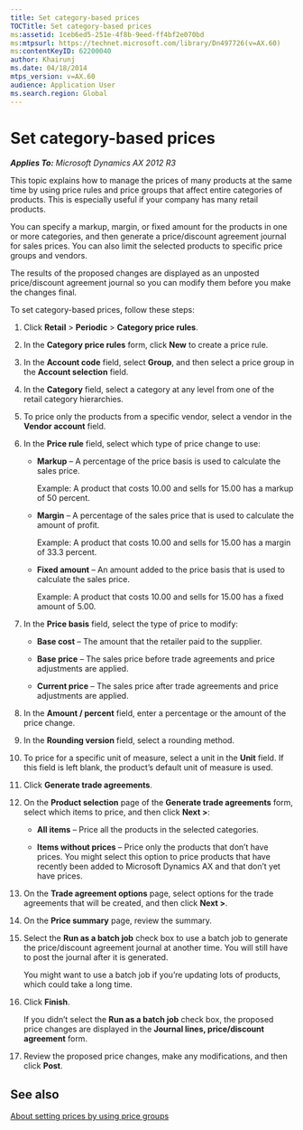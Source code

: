 ```yaml
---
title: Set category-based prices
TOCTitle: Set category-based prices
ms:assetid: 1ceb6ed5-251e-4f8b-9eed-ff4bf2e070bd
ms:mtpsurl: https://technet.microsoft.com/library/Dn497726(v=AX.60)
ms:contentKeyID: 62200040
author: Khairunj
ms.date: 04/18/2014
mtps_version: v=AX.60
audience: Application User
ms.search.region: Global
---
```


# Set category-based prices 


_**Applies To:** Microsoft Dynamics AX 2012 R3_

This topic explains how to manage the prices of many products at the same time by using price rules and price groups that affect entire categories of products. This is especially useful if your company has many retail products.

You can specify a markup, margin, or fixed amount for the products in one or more categories, and then generate a price/discount agreement journal for sales prices. You can also limit the selected products to specific price groups and vendors.

The results of the proposed changes are displayed as an unposted price/discount agreement journal so you can modify them before you make the changes final.

To set category-based prices, follow these steps:

1.  Click **Retail** \> **Periodic** \> **Category price rules**.

2.  In the **Category price rules** form, click **New** to create a price rule.

3.  In the **Account code** field, select **Group**, and then select a price group in the **Account selection** field.

4.  In the **Category** field, select a category at any level from one of the retail category hierarchies.

5.  To price only the products from a specific vendor, select a vendor in the **Vendor account** field.

6.  In the **Price rule** field, select which type of price change to use:
    
      - **Markup** – A percentage of the price basis is used to calculate the sales price.
        
        Example: A product that costs 10.00 and sells for 15.00 has a markup of 50 percent.
    
      - **Margin** – A percentage of the sales price that is used to calculate the amount of profit.
        
        Example: A product that costs 10.00 and sells for 15.00 has a margin of 33.3 percent.
    
      - **Fixed amount** – An amount added to the price basis that is used to calculate the sales price.
        
        Example: A product that costs 10.00 and sells for 15.00 has a fixed amount of 5.00.

7.  In the **Price basis** field, select the type of price to modify:
    
      - **Base cost** – The amount that the retailer paid to the supplier.
    
      - **Base price** – The sales price before trade agreements and price adjustments are applied.
    
      - **Current price** – The sales price after trade agreements and price adjustments are applied.

8.  In the **Amount / percent** field, enter a percentage or the amount of the price change.

9.  In the **Rounding version** field, select a rounding method.

10. To price for a specific unit of measure, select a unit in the **Unit** field. If this field is left blank, the product’s default unit of measure is used.

11. Click **Generate trade agreements**.

12. On the **Product selection** page of the **Generate trade agreements** form, select which items to price, and then click **Next \>**:
    
      - **All items** – Price all the products in the selected categories.
    
      - **Items without prices** – Price only the products that don’t have prices. You might select this option to price products that have recently been added to Microsoft Dynamics AX and that don’t yet have prices.

13. On the **Trade agreement options** page, select options for the trade agreements that will be created, and then click **Next \>**.

14. On the **Price summary** page, review the summary.

15. Select the **Run as a batch job** check box to use a batch job to generate the price/discount agreement journal at another time. You will still have to post the journal after it is generated.
    
    You might want to use a batch job if you’re updating lots of products, which could take a long time.

16. Click **Finish**.
    
    If you didn’t select the **Run as a batch job** check box, the proposed price changes are displayed in the **Journal lines, price/discount agreement** form.

17. Review the proposed price changes, make any modifications, and then click **Post**.

## See also

[About setting prices by using price groups](about-setting-prices-by-using-price-groups.md)

  


